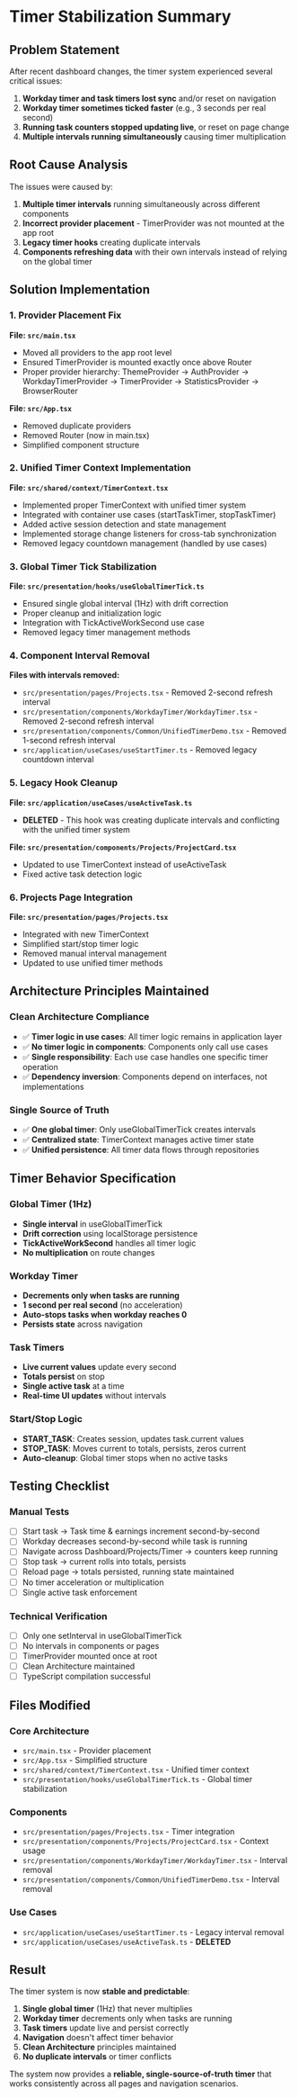 # Timer Stabilization Summary

## Problem Statement

After recent dashboard changes, the timer system experienced several critical issues:

1. **Workday timer and task timers lost sync** and/or reset on navigation
2. **Workday timer sometimes ticked faster** (e.g., 3 seconds per real second)
3. **Running task counters stopped updating live**, or reset on page change
4. **Multiple intervals running simultaneously** causing timer multiplication

## Root Cause Analysis

The issues were caused by:

1. **Multiple timer intervals** running simultaneously across different components
2. **Incorrect provider placement** - TimerProvider was not mounted at the app root
3. **Legacy timer hooks** creating duplicate intervals
4. **Components refreshing data** with their own intervals instead of relying on the global timer

## Solution Implementation

### 1. Provider Placement Fix

**File: `src/main.tsx`**
- Moved all providers to the app root level
- Ensured TimerProvider is mounted exactly once above Router
- Proper provider hierarchy: ThemeProvider → AuthProvider → WorkdayTimerProvider → TimerProvider → StatisticsProvider → BrowserRouter

**File: `src/App.tsx`**
- Removed duplicate providers
- Removed Router (now in main.tsx)
- Simplified component structure

### 2. Unified Timer Context Implementation

**File: `src/shared/context/TimerContext.tsx`**
- Implemented proper TimerContext with unified timer system
- Integrated with container use cases (startTaskTimer, stopTaskTimer)
- Added active session detection and state management
- Implemented storage change listeners for cross-tab synchronization
- Removed legacy countdown management (handled by use cases)

### 3. Global Timer Tick Stabilization

**File: `src/presentation/hooks/useGlobalTimerTick.ts`**
- Ensured single global interval (1Hz) with drift correction
- Proper cleanup and initialization logic
- Integration with TickActiveWorkSecond use case
- Removed legacy timer management methods

### 4. Component Interval Removal

**Files with intervals removed:**
- `src/presentation/pages/Projects.tsx` - Removed 2-second refresh interval
- `src/presentation/components/WorkdayTimer/WorkdayTimer.tsx` - Removed 2-second refresh interval
- `src/presentation/components/Common/UnifiedTimerDemo.tsx` - Removed 1-second refresh interval
- `src/application/useCases/useStartTimer.ts` - Removed legacy countdown interval

### 5. Legacy Hook Cleanup

**File: `src/application/useCases/useActiveTask.ts`**
- **DELETED** - This hook was creating duplicate intervals and conflicting with the unified timer system

**File: `src/presentation/components/Projects/ProjectCard.tsx`**
- Updated to use TimerContext instead of useActiveTask
- Fixed active task detection logic

### 6. Projects Page Integration

**File: `src/presentation/pages/Projects.tsx`**
- Integrated with new TimerContext
- Simplified start/stop timer logic
- Removed manual interval management
- Updated to use unified timer methods

## Architecture Principles Maintained

### Clean Architecture Compliance
- ✅ **Timer logic in use cases**: All timer logic remains in application layer
- ✅ **No timer logic in components**: Components only call use cases
- ✅ **Single responsibility**: Each use case handles one specific timer operation
- ✅ **Dependency inversion**: Components depend on interfaces, not implementations

### Single Source of Truth
- ✅ **One global timer**: Only useGlobalTimerTick creates intervals
- ✅ **Centralized state**: TimerContext manages active timer state
- ✅ **Unified persistence**: All timer data flows through repositories

## Timer Behavior Specification

### Global Timer (1Hz)
- **Single interval** in useGlobalTimerTick
- **Drift correction** using localStorage persistence
- **TickActiveWorkSecond** handles all timer logic
- **No multiplication** on route changes

### Workday Timer
- **Decrements only when tasks are running**
- **1 second per real second** (no acceleration)
- **Auto-stops tasks when workday reaches 0**
- **Persists state** across navigation

### Task Timers
- **Live current values** update every second
- **Totals persist** on stop
- **Single active task** at a time
- **Real-time UI updates** without intervals

### Start/Stop Logic
- **START_TASK**: Creates session, updates task.current values
- **STOP_TASK**: Moves current to totals, persists, zeros current
- **Auto-cleanup**: Global timer stops when no active tasks

## Testing Checklist

### Manual Tests
- [ ] Start task → Task time & earnings increment second-by-second
- [ ] Workday decreases second-by-second while task is running
- [ ] Navigate across Dashboard/Projects/Timer → counters keep running
- [ ] Stop task → current rolls into totals, persists
- [ ] Reload page → totals persisted, running state maintained
- [ ] No timer acceleration or multiplication
- [ ] Single active task enforcement

### Technical Verification
- [ ] Only one setInterval in useGlobalTimerTick
- [ ] No intervals in components or pages
- [ ] TimerProvider mounted once at root
- [ ] Clean Architecture maintained
- [ ] TypeScript compilation successful

## Files Modified

### Core Architecture
- `src/main.tsx` - Provider placement
- `src/App.tsx` - Simplified structure
- `src/shared/context/TimerContext.tsx` - Unified timer context
- `src/presentation/hooks/useGlobalTimerTick.ts` - Global timer stabilization

### Components
- `src/presentation/pages/Projects.tsx` - Timer integration
- `src/presentation/components/Projects/ProjectCard.tsx` - Context usage
- `src/presentation/components/WorkdayTimer/WorkdayTimer.tsx` - Interval removal
- `src/presentation/components/Common/UnifiedTimerDemo.tsx` - Interval removal

### Use Cases
- `src/application/useCases/useStartTimer.ts` - Legacy interval removal
- `src/application/useCases/useActiveTask.ts` - **DELETED**

## Result

The timer system is now **stable and predictable**:

1. **Single global timer** (1Hz) that never multiplies
2. **Workday timer** decrements only when tasks are running
3. **Task timers** update live and persist correctly
4. **Navigation** doesn't affect timer behavior
5. **Clean Architecture** principles maintained
6. **No duplicate intervals** or timer conflicts

The system now provides a **reliable, single-source-of-truth timer** that works consistently across all pages and navigation scenarios.










